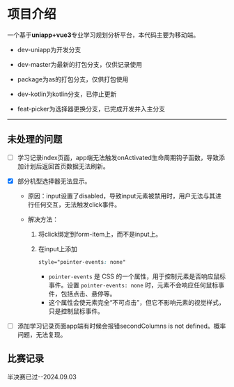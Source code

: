 # 项目介绍

  一个基于**uniapp+vue3**专业学习规划分析平台，本代码主要为移动端。  

- dev-uniapp为开发分支

- dev-master为最新的打包分支，仅供记录使用

- package为as的打包分支，仅供打包使用

- dev-kotlin为kotlin分支，已停止更新

- feat-picker为选择器更换分支，已完成开发并入主分支

---

## 未处理的问题

- [ ] 学习记录index页面，app端无法触发onActivated生命周期钩子函数，导致添加计划后返回首页数据无法刷新。

- [x] 部分机型选择器无法显示。
  
  - 原因：input设置了disabled，导致input元素被禁用时，用户无法与其进行任何交互，无法触发click事件。
  
  - 解决方法：
    
    1. 将click绑定到form-item上，而不是input上。
    
    2. 在input上添加
       
       ```css
       style="pointer-events: none"
       ```
       
       - `pointer-events` 是 CSS 的一个属性，用于控制元素是否响应鼠标事件。设置 `pointer-events: none` 时，元素不会响应任何鼠标事件，包括点击、悬停等。
       - 这个属性会使元素完全“不可点击”，但它不影响元素的视觉样式，只是控制鼠标事件。

- [ ] 添加学习记录页面app端有时候会报错secondColumns is not defined。概率问题，无法复现。



## 比赛记录

半决赛已过--2024.09.03